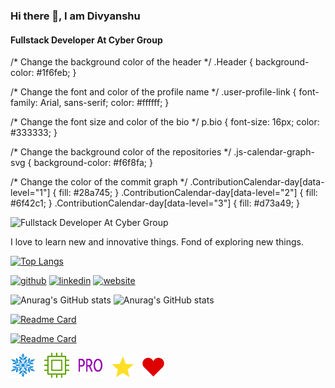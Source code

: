 ### Hi there 👋, I am Divyanshu
#### Fullstack Developer At Cyber Group
/* Change the background color of the header */
.Header {
    background-color: #1f6feb;
}

/* Change the font and color of the profile name */
.user-profile-link {
    font-family: Arial, sans-serif;
    color: #ffffff;
}

/* Change the font size and color of the bio */
p.bio {
    font-size: 16px;
    color: #333333;
}

/* Change the background color of the repositories */
.js-calendar-graph-svg {
    background-color: #f6f8fa;
}

/* Change the color of the commit graph */
.ContributionCalendar-day[data-level="1"] {
    fill: #28a745;
}
.ContributionCalendar-day[data-level="2"] {
    fill: #6f42c1;
}
.ContributionCalendar-day[data-level="3"] {
    fill: #d73a49;
}




![Fullstack Developer At Cyber Group](https://pbs.twimg.com/profile_images/1317146823614636034/kmqfXDkP_400x400.jpg)

I love to learn new and innovative things. Fond of exploring new things.

[![Top Langs](https://github-readme-stats.vercel.app/api/top-langs/?username=thealoneshadow)](https://github.com/anuraghazra/github-readme-stats)



[<img src='https://cdn.jsdelivr.net/npm/simple-icons@3.0.1/icons/github.svg' alt='github' height='40'>](https://github.com/https://github.com/thealoneshadow)  [<img src='https://cdn.jsdelivr.net/npm/simple-icons@3.0.1/icons/linkedin.svg' alt='linkedin' height='40'>](https://www.linkedin.com/in/https://www.linkedin.com/in/divyanshu-goyal-934705182//)  [<img src='https://cdn.jsdelivr.net/npm/simple-icons@3.0.1/icons/icloud.svg' alt='website' height='40'>](http://aloneshadow.me)  



![Anurag's GitHub stats](https://github-readme-stats.vercel.app/api?username=thealoneshadow&hide=contribs,prs)
![Anurag's GitHub stats](https://github-readme-stats.vercel.app/api?username=thealoneshadow&count_private=true)

[![Readme Card](https://github-readme-stats.vercel.app/api/pin/?username=thealoneshadow&repo=Harry-Potter-cloak-in-python)](https://github.com/thealoneshadow/Harry-Potter-cloak-in-python)

[![Readme Card](https://github-readme-stats.vercel.app/api/pin/?username=thealoneshadow&repo=netflix-clone)](https://github.com/thealoneshadow/netflix-clone)


<a href='https://archiveprogram.github.com/'><img src='https://raw.githubusercontent.com/acervenky/animated-github-badges/master/assets/acbadge.gif' width='40' height='40'></a> <a href='https://docs.github.com/en/developers'><img src='https://raw.githubusercontent.com/acervenky/animated-github-badges/master/assets/devbadge.gif' width='40' height='40'></a> <a href='https://github.com/pricing'><img src='https://raw.githubusercontent.com/acervenky/animated-github-badges/master/assets/pro.gif' width='40' height='40'></a> <a href='https://stars.github.com/'><img src='https://raw.githubusercontent.com/acervenky/animated-github-badges/master/assets/starbadge.gif' width='35' height='35'></a> <a href='https://docs.github.com/en/github/supporting-the-open-source-community-with-github-sponsors'><img src='https://raw.githubusercontent.com/acervenky/animated-github-badges/master/assets/sponsorbadge.gif' width='35' height='35'></a> 




